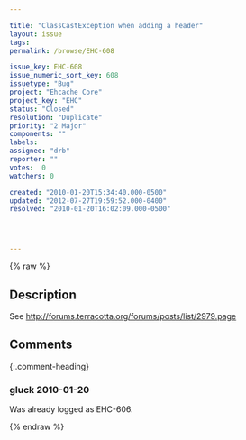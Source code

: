 ```yaml
---

title: "ClassCastException when adding a header"
layout: issue
tags: 
permalink: /browse/EHC-608

issue_key: EHC-608
issue_numeric_sort_key: 608
issuetype: "Bug"
project: "Ehcache Core"
project_key: "EHC"
status: "Closed"
resolution: "Duplicate"
priority: "2 Major"
components: ""
labels: 
assignee: "drb"
reporter: ""
votes:  0
watchers: 0

created: "2010-01-20T15:34:40.000-0500"
updated: "2012-07-27T19:59:52.000-0400"
resolved: "2010-01-20T16:02:09.000-0500"




---
```


{% raw %}

## Description

<div markdown="1" class="description">

See http://forums.terracotta.org/forums/posts/list/2979.page

</div>

## Comments


{:.comment-heading}
### **gluck** <span class="date">2010-01-20</span>

<div markdown="1" class="comment">

Was already logged as EHC-606.

</div>



{% endraw %}
